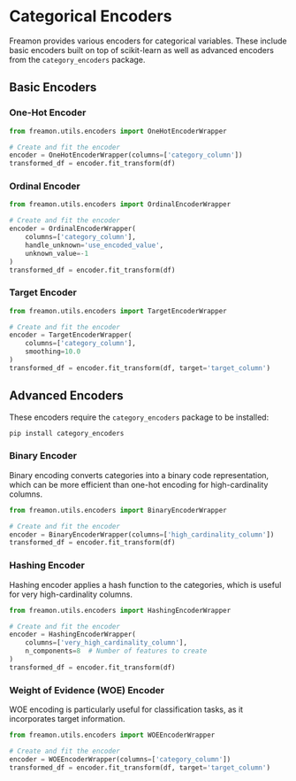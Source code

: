 # Categorical Encoders

Freamon provides various encoders for categorical variables. These include basic encoders built on top of scikit-learn as well as advanced encoders from the `category_encoders` package.

## Basic Encoders

### One-Hot Encoder

```python
from freamon.utils.encoders import OneHotEncoderWrapper

# Create and fit the encoder
encoder = OneHotEncoderWrapper(columns=['category_column'])
transformed_df = encoder.fit_transform(df)
```

### Ordinal Encoder

```python
from freamon.utils.encoders import OrdinalEncoderWrapper

# Create and fit the encoder
encoder = OrdinalEncoderWrapper(
    columns=['category_column'], 
    handle_unknown='use_encoded_value',
    unknown_value=-1
)
transformed_df = encoder.fit_transform(df)
```

### Target Encoder

```python
from freamon.utils.encoders import TargetEncoderWrapper

# Create and fit the encoder
encoder = TargetEncoderWrapper(
    columns=['category_column'],
    smoothing=10.0
)
transformed_df = encoder.fit_transform(df, target='target_column')
```

## Advanced Encoders

These encoders require the `category_encoders` package to be installed:

```bash
pip install category_encoders
```

### Binary Encoder

Binary encoding converts categories into a binary code representation, which can be more efficient than one-hot encoding for high-cardinality columns.

```python
from freamon.utils.encoders import BinaryEncoderWrapper

# Create and fit the encoder
encoder = BinaryEncoderWrapper(columns=['high_cardinality_column'])
transformed_df = encoder.fit_transform(df)
```

### Hashing Encoder

Hashing encoder applies a hash function to the categories, which is useful for very high-cardinality columns.

```python
from freamon.utils.encoders import HashingEncoderWrapper

# Create and fit the encoder
encoder = HashingEncoderWrapper(
    columns=['very_high_cardinality_column'],
    n_components=8  # Number of features to create
)
transformed_df = encoder.fit_transform(df)
```

### Weight of Evidence (WOE) Encoder

WOE encoding is particularly useful for classification tasks, as it incorporates target information.

```python
from freamon.utils.encoders import WOEEncoderWrapper

# Create and fit the encoder
encoder = WOEEncoderWrapper(columns=['category_column'])
transformed_df = encoder.fit_transform(df, target='target_column')
```